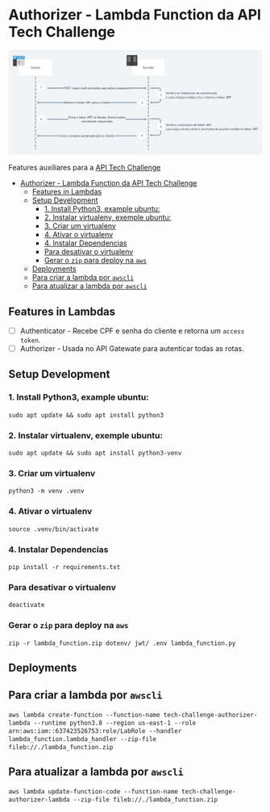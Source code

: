 # Authorizer - Lambda Function da API Tech Challenge

![Auth](./.utils/assets/Fluxo-de-Autenticacao-e-Autorizacao-com-JWT.png)

Features auxiliares para a [API Tech Challenge](https://github.com/fabianogoes/fiap-tech-challenge)

- [Authorizer - Lambda Function da API Tech Challenge](#authorizer---lambda-function-da-api-tech-challenge)
  - [Features in Lambdas](#features-in-lambdas)
  - [Setup Development](#setup-development)
    - [1. Install Python3, example ubuntu:](#1-install-python3-example-ubuntu)
    - [2. Instalar virtualenv, exemple ubuntu:](#2-instalar-virtualenv-exemple-ubuntu)
    - [3. Criar um virtualenv](#3-criar-um-virtualenv)
    - [4. Ativar o virtualenv](#4-ativar-o-virtualenv)
    - [4. Instalar Dependencias](#4-instalar-dependencias)
    - [Para desativar o virtualenv](#para-desativar-o-virtualenv)
    - [Gerar o `zip` para deploy na `aws`](#gerar-o-zip-para-deploy-na-aws)
  - [Deployments](#deployments)
  - [Para criar a lambda por `awscli`](#para-criar-a-lambda-por-awscli)
  - [Para atualizar a lambda por `awscli`](#para-atualizar-a-lambda-por-awscli)


## Features in Lambdas

- [ ] Authenticator - Recebe CPF e senha do cliente e retorna um `access token`.
- [ ] Authorizer - Usada no API Gatewate para autenticar todas as rotas.

## Setup Development 

### 1. Install Python3, example ubuntu: 

```shell
sudo apt update && sudo apt install python3
```

### 2. Instalar virtualenv, exemple ubuntu:

```shell
sudo apt update && sudo apt install python3-venv
```

### 3. Criar um virtualenv

```shell
python3 -m venv .venv
```

### 4. Ativar o virtualenv

```shell
source .venv/bin/activate
```

### 4. Instalar Dependencias

```shell
pip install -r requirements.txt
```

### Para desativar o virtualenv

```shell
deactivate
```

### Gerar o `zip` para deploy na `aws`

```shell
zip -r lambda_function.zip dotenv/ jwt/ .env lambda_function.py
```

## Deployments

## Para criar a lambda por `awscli`

```shell
aws lambda create-function --function-name tech-challenge-authorizer-lambda --runtime python3.8 --region us-east-1 --role arn:aws:iam::637423526753:role/LabRole --handler lambda_function.lambda_handler --zip-file fileb://./lambda_function.zip
```

## Para atualizar a lambda por `awscli`

```shell
aws lambda update-function-code --function-name tech-challenge-authorizer-lambda --zip-file fileb://./lambda_function.zip
```